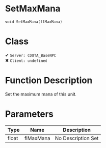 # SetMaxMana
```
void SetMaxMana(flMaxMana)
```
# Class
✔ `Server: CDOTA_BaseNPC`  
✖ `Client: undefined`  

# Function Description
Set the maximum mana of this unit.
# Parameters
Type|Name|Description
--|--|--
float|flMaxMana|No Description Set
